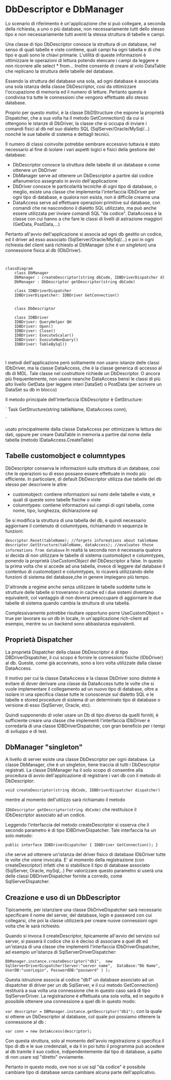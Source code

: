 ﻿# DbDescriptor e DbManager
Lo scenario di riferimento è un'applicazione che si può collegare, a seconda della richiesta, a uno o più database, non necessariamente tutti dello stesso tipo e non necessariamente tutti aventi la stessa struttura di tabelle e campi.

Una classe di tipo DbDescriptor conosce la struttura di un database, nel senso di quali tabelle e viste contiene, quali campi ha ogni tabella e di che tipo e quali sono le chiavi primarie. L'utilità di queste informazioni è ottimizzare le operazioni di lettura potendo elencare i campi da leggere e non ricorrere alle select * from...
Inoltre consente di creare al volo DataTable che replicano la struttura delle tabelle del database.

Essendo la struttura del database una sola, ad ogni database è associata una sola istanza della classe DbDescriptor,
cosi da ottimizzare l'occupazione di memoria ed il numero di letture. Pertanto questa è condivisa tra tutte le connessioni che vengono effettuate allo stesso database.

Proprio per questo motivi, è la classe DbDStructure che espone la proprietà Dispatcher, che a sua volta ha il metodo GetConnection() da cui si ottengono le istanze di DbDriver, la classe che si occupa di inviare i comandi fisici al db nel suo dialetto SQL (SqlServer/Oracle/MySql/...) nonché le sue tabelle di sistema e dettagli tecnici.

Il numero di classi coinvolte potrebbe sembrare eccessivo tuttavia è stato necessario al fine di isolare i vari aspetti logici e fisici della gestione del database:

- DbDescriptor conosce la struttura delle tabelle di un database e come ottenere un DbDriver
- DbManager serve ad ottenere un DbDescriptor a partire dal codice alfanumerico assegnato in avvio dell'applicazione
- DbDriver conosce le particolarità tecniche di ogni tipo di database, o meglio, esiste una classe che implementa l'interfaccia IDbDriver per ogni tipo di database, e qualora non esista, non è difficile crearne una
- DataAccess serve ad effettuare operazioni primitive sul database, con comandi che ne nascondono il dialetto SQL utilizzato, ma può anche essere utilizzata per inviare comandi SQL "da codice". DataAccess è la classe con cui hanno a che fare le classi di livelli di astrazione maggiori (GetData, PostData,...)


Pertanto all'avvio dell'applicazione si associa ad ogni db gestito un codice, ed il driver ad esso associato (SqlServer/Oracle/MySql/...) e poi in ogni richiesta del client sarà richiesto al DbManager (che è un *singleton*) una connessione fisica al db (IDbDriver).


```mermaid


classDiagram
    class DbManager
    DbManager : createDescriptor(string dbCode, IDBDriverDispatcher d)
    DbManager : DbDescriptor getDescriptor(string dbCode)
  
    class IDBDriverDispatcher
    IDBDriverDispatcher: IDBDriver GetConnection()


    class DbDescriptor

    class IDBDriver
    IDBDriver: QueryHelper QH
    IDBDriver: Open()
    IDBDriver: Close()
    IDBDriver: ExecuteScalar()
    IDBDriver: ExecuteNonQuery()
    IDBDriver: TableBySql()



```


I metodi dell'applicazione però solitamente non usano istanze delle classi IDbDriver, ma la classe DataAccess, che è la classe generica di accesso al db di MDL. Tale classe nel costruttore richiede un DbDescriptor. O ancora più frequentemente, non usano neanche DataAccess bensì le classi di più alto livello GetData (per leggere interi DataSet) o PostData (per scrivere un DataSet su db in blocco)

Il metodo principale dell'interfaccia IDbDescriptor è GetStructure:

`
	Task<dbstructure> GetStructure(string tableName, IDataAccess conn);

`

usato principalmente dalla classe DataAccess per ottimizzare la lettura dei dati, oppure per creare DataTable in memoria a partire dal nome della tabella (metodo IDataAccess.CreateTable)



## Tabelle customobject e columntypes
DbDescriptor conserva le informazioni sulla struttura di un database, cosi che le operazioni su di
esso possano essere effettuate in modo più efficiente. In particolare, di default DbDescriptor utilizza due tabelle
del db stesso per descrivere le altre:

- customobject: contiene informazioni sui nomi delle tabelle e viste, e quali di queste sono tabelle fisiche 
  o viste
- columntypes: contiene informazioni sui campi di ogni tabella, come nome, tipo, lunghezza, dichiarazione sql

Se si modifica la struttura di una tabella del db, è quindi necessario aggiornare il contenuto di columntypes, richiamando in sequenza le funzioni:

`
	descriptor.Reset(tableName); //forgets informations about tableName
	descriptor.GetStructure(tableName, dataAccess); //evaluates those informations from database
`
In realtà la seconda non è necessaria qualora si decida di non utilizzare le tabelle di sistema customobject e columntypes, ponendo la proprietà *UseCustomObject* del DbDescriptor a false. In questo la prima volta che si accede ad una tabella, invece di leggere dal database il contentuo di customobject e columntypes, lo ricaverà utilizzando delle funzioni di sistema del database,che in genere impiegano più tempo.

D'altronde a regime anche senza utilizzare le tabelle suddette tutte le strutture delle tabelle si troveranno in cache ed i due sistemi diventano equivalenti, col vantaggio di non doversi preoccupare di aggiornare le due tabelle di sistema quando cambia la struttura di una tabella.

Complessivamente potrebbe risultare opportuno porre UseCustomObject = true per lavorare su un db in locale, in un'applicazione rich-client ad esempio, mentre su un backend sono abbastanza equivalenti.



## Proprietà Dispatcher
La proprietà Dispatcher della classe DbDescriptor è di tipo DBDriverDispatcher, il cui scopo è fornire le connessioni fisiche (IDbDriver) al db. Queste, come già accennato, sono a loro volta utilizzate dalla classe DataAccess. 

Il motivo per cui la classe DataAccess e la classe DbDriver sono distinte è evitare di dover derivare una classe da DataAccess tutte le volte che si vuole implementare il collegamento ad un nuovo tipo di database, oltre a isolare in una specifica classe tutte le conoscenze sul dialetto SQL e le tabelle e stored procedure di sistema di un determinato tipo di database o versione di esso (SqlServer, Oracle, etc).

Quindi supponendo di voler usare un Db di tipo diverso da quelli forniti, è sufficiente creare una classe che implementi l'interfaccia IDbDriver e corredarla di una classe IDBDriverDispatcher, con gran beneficio per i tempi di sviluppo e di test.

## DbManager "singleton"
A livello di server esiste una classe DbDescriptor per ogni database. La classe DbManager, che è un singleton, tiene 
traccia di tutti i DbDescriptor registrati.
La classe DbManager ha il solo scopo di consentire alla procedura di avvio dell'applicazione di registrare i vari db
con il metodo di DbDescriptor:

`
    void createDescriptor(string dbCode, IDBDriverDispatcher dispatcher)
`

mentre al momento dell'utilizzo sarà richiamato il metodo

`
    IDbDescriptor getDescriptor(string dbCode)
`
che restituisce il IDbDescriptor associato ad un codice.

Leggendo l'interfaccia del metodo createDescriptor si osserva che il secondo parametro è di tipo IDBDriverDispatcher. 
Tale interfaccia ha un solo metodo:

`
	public interface IDBDriverDispatcher {
			IDBDriver GetConnection();
	}
`

che serve ad ottenere un'istanza del driver fisico di database IDbDriver tutte le volte che viene invocata. E' al momento della registrazione (con createDescriptor) infatti che si stabilisce il tipo di database associato (SqlServer, Oracle, mySql,..)
Per valorizzare questo parametro si userà una delle classi DBDriverDispatcher fornite a corredo, come SqlServerDispatcher.


## Creazione e uso di un DbDescriptor
Tipicamente, per istanziare una classe DbDriveDispatcher sarà necessario specificare il nome del server, del database, login e password con cui collegarsi, che poi la classe utilizzerà per creare nuove connessioni ogni volta che le sarà richiesto.

Quando si invoca il createDescriptor, tipicamente all'avvio del servizio sul server, si passerà il codice che si è deciso di associare a quel db ed un'istanza di una classe che implementi l'interfaccia IDbDriverDispatcher, ad esempio un'istanza di  SqlServerDriverDispatcher:

`
	DbManager.instance.createDescriptor("db1", 
		new SqlServerDriverDispatcher(Server:"server name", 
									  DataBase:"Db Name",
									  UserDB:"userLogin",
									  PasswordDB:"password"
									 )
	   );
`

Questa istruzione associa al codice "db1" un database associato ad un dispatcher di driver per un db SqlServer, e il cui metodo GetConnection() restituirà a sua volta una connessione che in questo caso sarà di tipo SqlServerDriver.
La registrazione è effettuata una sola volta, ed in seguito è possibile ottenere una connessione a quel db in questo modo:

`
    var descriptor = DBManager.instance.getDescriptor("db1");
`
con la quale si ottiene un DbDescriptor al database, col quale poi possiamo ottenere la connessione al db :

`
    var conn = new DataAccess(descriptor);
`

Con questa struttura, solo al momento dell'avvio registrazione si specifica il tipo di db e le sue credenziali, e da li in poi tutto il programma può accedere al db tramite il suo codice, indipendentemente dal tipo di database, a patto di non usare sql  "diretto" ovviamente.

Pertanto in questo modo, ove non si usi sql "da codice" è possibile cambiare tipo di database senza cambiare alcuna parte dell'applicativo.



